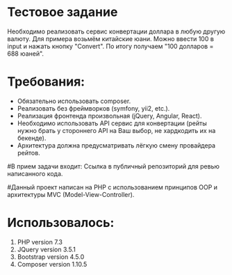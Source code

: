 # Тестовое задание
Необходимо реализовать сервис конвертации доллара в любую другую валюту.
Для примера возьмём китайские юани. Можно ввести 100 в input и нажать кнопку "Convert".
По итогу получаем "100 долларов = 688 юаней".

# Требования:
 - Обязательно использовать composer.
 - Реализовать без фреймворков (symfony, yii2, etc.).
 - Реализация фронтенда произвольная (jQuery, Angular, React).
 - Необходимо использовать API сервис для конвертации (рейты нужно брать у стороннего API на Ваш выбор, не хардкодить их на бекенде).
 - Архитектура должна предусматривать лёгкую смену провайдера рейтов.

 #В прием задачи входит: Ссылка в публичный репозиторий для ревью написанного кода.
     
 #Данный проект написан на PHP c использованием принципов OOP и архитектуры MVC (Model-View-Controller).

# Использовалось:
1. PHP version 7.3
2. JQuery version 3.5.1
3. Bootstrap version 4.5.0
4. Composer version 1.10.5
